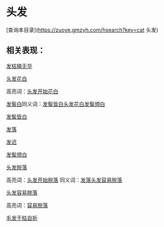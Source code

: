 # 头发
[查询本目录](https://zuoye.gmzyh.com/hsearch?key=cat 头发)

## 相关表现：

[发枯槁无华](https://zuoye.gmzyh.com/search?key=发枯槁无华)
[头发花白](https://zuoye.gmzyh.com/search?key=头发花白)
高亮词：[头发开始花白](https://zuoye.gmzyh.com/search?key=头发开始花白)  
[发鬓白](https://zuoye.gmzyh.com/search?key=发鬓白)同义词：[发鬓皆白](https://zuoye.gmzyh.com/search?key=发鬓皆白)[头发花白](https://zuoye.gmzyh.com/search?key=头发花白)[发鬓颁白](https://zuoye.gmzyh.com/search?key=发鬓颁白)
[发鬓皆白](https://zuoye.gmzyh.com/search?key=发鬓皆白)
[发落](https://zuoye.gmzyh.com/search?key=发落)
[发迟](https://zuoye.gmzyh.com/search?key=发迟)
[发鬓颁白](https://zuoye.gmzyh.com/search?key=发鬓颁白)
[头发脱落](https://zuoye.gmzyh.com/search?key=头发脱落)
高亮词：[头发开始脱落](https://zuoye.gmzyh.com/search?key=头发开始脱落)  同义词：[发落](https://zuoye.gmzyh.com/search?key=发落)[头发容易脱落](https://zuoye.gmzyh.com/search?key=头发容易脱落)
[头发容易脱落](https://zuoye.gmzyh.com/search?key=头发容易脱落)
高亮词：[容易脱落](https://zuoye.gmzyh.com/search?key=容易脱落)  
[毛发干枯自折](https://zuoye.gmzyh.com/search?key=毛发干枯自折)